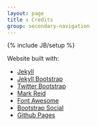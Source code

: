 ```yaml
---
layout: page
title : Credits
group: secondary-navigation
---
```

{% include JB/setup %}

Website built with:

- <a href="http://http://jekyllrb.com/" target="_blank" title="Jekyll">Jekyll</a>
- <a href="http://jekyllbootstrap.com" target="_blank" title="The Definitive Jekyll Blogging Framework">Jekyll Bootstrap</a>
- <a href="http://twitter.github.com/bootstrap/" target="_blank">Twitter Bootstrap</a>
- <a href="http://themes.jekyllbootstrap.com/preview/mark-reid/" target="_blank">Mark Reid</a>
- <a href="https://github.com/FortAwesome/Font-Awesome" target="_blank">Font Awesome</a>
- <a href="https://github.com/lipis/bootstrap-social" target="_blank">Bootstrap Social</a>
- <a href="https://github.com/mchelen/mchelen.github.com" target="_blank">Github Pages</a>

